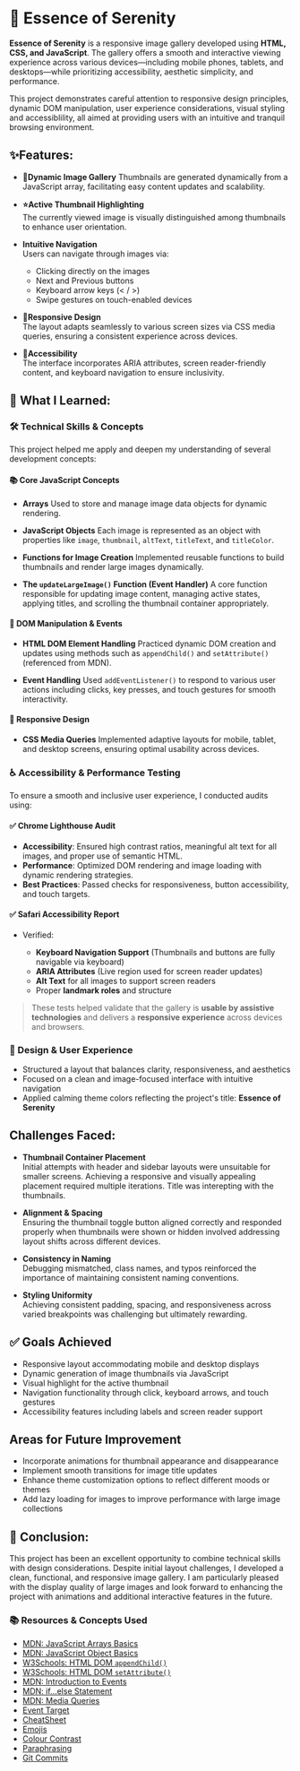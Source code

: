 # 🌿 Essence of Serenity

**Essence of Serenity** is a responsive image gallery developed using **HTML, CSS, and JavaScript**. The gallery offers a smooth and interactive viewing experience across various devices—including mobile phones, tablets, and desktops—while prioritizing accessibility, aesthetic simplicity, and performance.

This project demonstrates careful attention to responsive design principles, dynamic DOM manipulation, user experience considerations, visual styling and accessiblility, all aimed at providing users with an intuitive and tranquil browsing environment.

## ✨Features:

- 🔄**Dynamic Image Gallery**
  Thumbnails are generated dynamically from a JavaScript array, facilitating easy content updates and scalability.

- **⭐Active Thumbnail Highlighting**  
  The currently viewed image is visually distinguished among thumbnails to enhance user orientation.

- **Intuitive Navigation**  
  Users can navigate through images via:

  - Clicking directly on the images
  - Next and Previous buttons
  - Keyboard arrow keys (< / >)
  - Swipe gestures on touch-enabled devices

- **📱Responsive Design**  
  The layout adapts seamlessly to various screen sizes via CSS media queries, ensuring a consistent experience across devices.

- **🫶Accessibility**  
  The interface incorporates ARIA attributes, screen reader-friendly content, and keyboard navigation to ensure inclusivity.

## 🧠 What I Learned:

### 🛠 Technical Skills & Concepts

This project helped me apply and deepen my understanding of several development concepts:

#### 📚 Core JavaScript Concepts

* **Arrays**
  Used to store and manage image data objects for dynamic rendering.

* **JavaScript Objects**
  Each image is represented as an object with properties like `image`, `thumbnail`, `altText`, `titleText`, and `titleColor`.

* **Functions for Image Creation**
  Implemented reusable functions to build thumbnails and render large images dynamically.

* **The `updateLargeImage()` Function (Event Handler)**
  A core function responsible for updating image content, managing active states, applying titles, and scrolling the thumbnail container appropriately.

#### 🧩 DOM Manipulation & Events

* **HTML DOM Element Handling**
  Practiced dynamic DOM creation and updates using methods such as `appendChild()` and `setAttribute()` (referenced from MDN).

* **Event Handling**
  Used `addEventListener()` to respond to various user actions including clicks, key presses, and touch gestures for smooth interactivity.

#### 🎨 Responsive Design

* **CSS Media Queries**
  Implemented adaptive layouts for mobile, tablet, and desktop screens, ensuring optimal usability across devices.

### ♿ Accessibility & Performance Testing

To ensure a smooth and inclusive user experience, I conducted audits using:

#### ✅ Chrome Lighthouse Audit

* **Accessibility**: Ensured high contrast ratios, meaningful alt text for all images, and proper use of semantic HTML.
* **Performance**: Optimized DOM rendering and image loading with dynamic rendering strategies.
* **Best Practices**: Passed checks for responsiveness, button accessibility, and touch targets.

#### ✅ Safari Accessibility Report

* Verified:

  * **Keyboard Navigation Support** (Thumbnails and buttons are fully navigable via keyboard)
  * **ARIA Attributes** (Live region used for screen reader updates)
  * **Alt Text** for all images to support screen readers
  * Proper **landmark roles** and structure

> These tests helped validate that the gallery is **usable by assistive technologies** and delivers a **responsive experience** across devices and browsers.

### 🎨 Design & User Experience

* Structured a layout that balances clarity, responsiveness, and aesthetics
* Focused on a clean and image-focused interface with intuitive navigation
* Applied calming theme colors reflecting the project's title: **Essence of Serenity**


##  Challenges Faced:

- **Thumbnail Container Placement**  
  Initial attempts with header and sidebar layouts were unsuitable for smaller screens. Achieving a responsive and visually appealing placement required multiple iterations. Title was interepting with the thumbnails.

- **Alignment & Spacing**  
  Ensuring the thumbnail toggle button aligned correctly and responded properly when thumbnails were shown or hidden involved addressing layout shifts across different devices.

- **Consistency in Naming**  
  Debugging mismatched, class names, and typos reinforced the importance of maintaining consistent naming conventions.

- **Styling Uniformity**  
  Achieving consistent padding, spacing, and responsiveness across varied breakpoints was challenging but ultimately rewarding.

## ✅ Goals Achieved

- Responsive layout accommodating mobile and desktop displays
- Dynamic generation of image thumbnails via JavaScript
- Visual highlight for the active thumbnail
- Navigation functionality through click, keyboard arrows, and touch gestures
- Accessibility features including labels and screen reader support

##  Areas for Future Improvement

- Incorporate animations for thumbnail appearance and disappearance
- Implement smooth transitions for image title updates
- Enhance theme customization options to reflect different moods or themes
- Add lazy loading for images to improve performance with large image collections

## 🎯 Conclusion:

This project has been an excellent opportunity to combine technical skills with design considerations. Despite initial layout challenges, I developed a clean, functional, and responsive image gallery. I am particularly pleased with the display quality of large images and look forward to enhancing the project with animations and additional interactive features in the future.

### 📚 Resources & Concepts Used

- [MDN: JavaScript Arrays Basics](https://developer.mozilla.org/en-US/docs/Web/JavaScript/Reference/Global_Objects/Array)
- [MDN: JavaScript Object Basics](https://developer.mozilla.org/en-US/docs/Learn/JavaScript/Objects/Basics)
- [W3Schools: HTML DOM `appendChild()`](https://www.w3schools.com/jsref/met_node_appendchild.asp)
- [W3Schools: HTML DOM `setAttribute()`](https://www.w3schools.com/jsref/met_element_setattribute.asp)
- [MDN: Introduction to Events](https://developer.mozilla.org/en-US/docs/Learn/JavaScript/Building_blocks/Events)
- [MDN: if...else Statement](https://developer.mozilla.org/en-US/docs/Web/JavaScript/Reference/Statements/if...else)
- [MDN: Media Queries](https://developer.mozilla.org/en-US/docs/Web/CSS/Media_Queries/Using_media_queries)
- [Event Target](https://developer.mozilla.org/en-US/docs/Web/API/EventTarget/addEventListener)
- [CheatSheet](https://www.markdownguide.org/cheat-sheet/)
- [Emojis](https://emojipedia.org)
- [Colour Contrast](https://color.adobe.com/create/color-contrast-analyzer)
- [Paraphrasing](https://www.perfectessaywriter.ai/paraphrasing-tool)
- [Git Commits](https://www.conventionalcommits.org/en/v1.0.0/#summary)